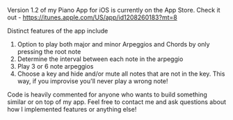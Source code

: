 Version 1.2 of my Piano App for iOS is currently on the App Store.
Check it out - https://itunes.apple.com/US/app/id1208260183?mt=8

Distinct features of the app include
  1. Option to play both major and minor Arpeggios and Chords by only pressing the root note
  2. Determine the interval between each note in the arpeggio
  3. Play 3 or 6 note arpeggios
  4. Choose a key and hide and/or mute all notes that are not in the key. This way, if you improvise you'll never play a wrong note!

Code is heavily commented for anyone who wants to build something similar or on top of my app. Feel free to contact me and ask questions about how I implemented features or anything else!

